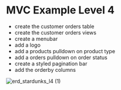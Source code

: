 
# MVC Example Level 4

* create the customer orders table
* create the customer orders views
* create a menubar
* add a logo
* add a products pulldown on product type
* add a orders pulldown on order status
* create a styled pagination bar
* add the orderby columns

![erd_stardunks_l4 (1)](https://github.com/Jarno556564/mvc_example/assets/94962612/427b0f24-2c34-4d31-a21e-0757d20c6880)

